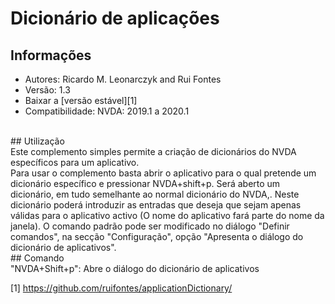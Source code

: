 # Dicionário de aplicações

## Informações
* Autores: Ricardo M. Leonarczyk and Rui Fontes
* Versão: 1.3
* Baixar a [versão estável][1]
* Compatibilidade: NVDA: 2019.1 a 2020.1
<br>
## Utilização
<br>
Este complemento simples permite a criação de dicionários do NVDA específicos para um aplicativo.
<br>
Para usar o complemento basta abrir o aplicativo para o qual pretende um dicionário específico e pressionar NVDA+shift+p.
Será aberto um dicionário, em tudo semelhante ao normal dicionário do NVDA,.
Neste dicionário poderá introduzir as entradas que deseja que sejam apenas válidas para o aplicativo activo (O nome do aplicativo fará parte do nome da janela).
O comando padrão pode ser modificado no diálogo "Definir comandos", na secção "Configuração",  opção "Apresenta o diálogo do dicionário de aplicativos".
<br>
## Comando
<br>
"NVDA+Shift+p": Abre o diálogo do dicionário de aplicativos

[1] https://github.com/ruifontes/applicationDictionary/